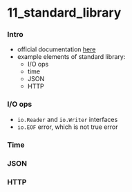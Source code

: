 # 11_standard_library

### Intro
* official documentation [here](https://golang.org/pkg/)
* example elements of standard library:
    - I/O ops
    - time
    - JSON
    - HTTP

### I/O ops
* `io.Reader` and `io.Writer` interfaces
* `io.EOF` error, which is not true error


### Time

### JSON

### HTTP
